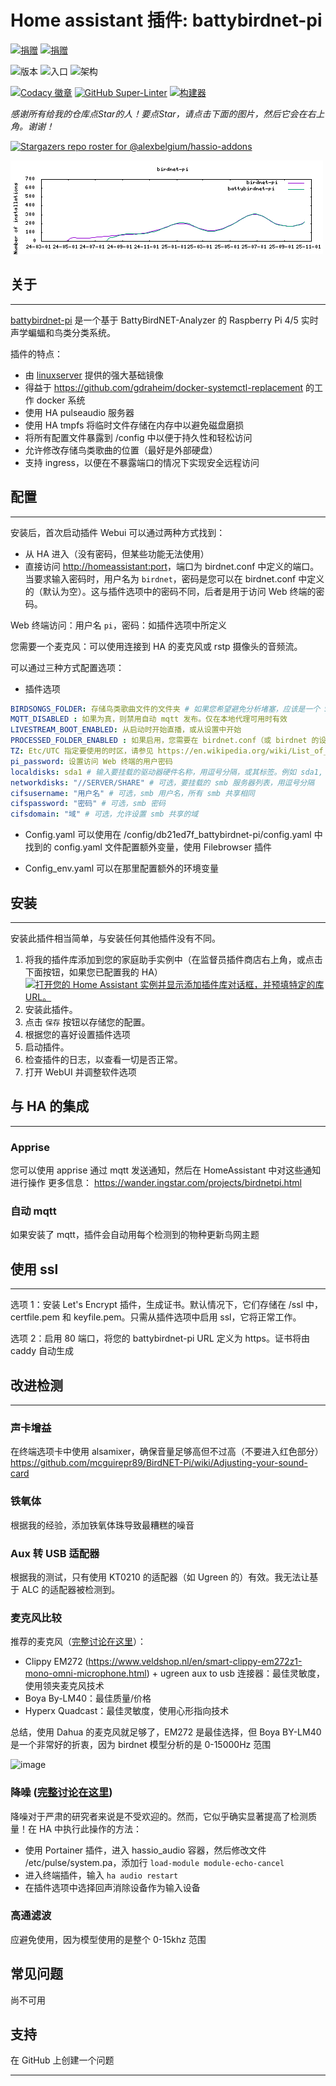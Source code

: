 # Home assistant 插件: battybirdnet-pi

[![捐赠][donation-badge]](https://www.buymeacoffee.com/alexbelgium)
[![捐赠][paypal-badge]](https://www.paypal.com/donate/?hosted_button_id=DZFULJZTP3UQA)

![版本](https://img.shields.io/badge/dynamic/json?label=Version&query=%24.version&url=https%3A%2F%2Fraw.githubusercontent.com%2Falexbelgium%2Fhassio-addons%2Fmaster%2Fbattybirdnet-pi%2Fconfig.json)
![入口](https://img.shields.io/badge/dynamic/json?label=Ingress&query=%24.ingress&url=https%3A%2F%2Fraw.githubusercontent.com%2Falexbelgium%2Fhassio-addons%2Fmaster%2Fbattybirdnet-pi%2Fconfig.json)
![架构](https://img.shields.io/badge/dynamic/json?color=success&label=Arch&query=%24.arch&url=https%3A%2F%2Fraw.githubusercontent.com%2Falexbelgium%2Fhassio-addons%2Fmaster%2Fbattybirdnet-pi%2Fconfig.json)

[![Codacy 徽章](https://app.codacy.com/project/badge/Grade/9c6cf10bdbba45ecb202d7f579b5be0e)](https://www.codacy.com/gh/alexbelgium/hassio-addons/dashboard?utm_source=github.com&utm_medium=referral&utm_content=alexbelgium/hassio-addons&utm_campaign=Badge_Grade)
[![GitHub Super-Linter](https://img.shields.io/github/actions/workflow/status/alexbelgium/hassio-addons/weekly-supelinter.yaml?label=Lint%20code%20base)](https://github.com/alexbelgium/hassio-addons/actions/workflows/weekly-supelinter.yaml)
[![构建器](https://img.shields.io/github/actions/workflow/status/alexbelgium/hassio-addons/onpush_builder.yaml?label=Builder)](https://github.com/alexbelgium/hassio-addons/actions/workflows/onpush_builder.yaml)

[donation-badge]: https://img.shields.io/badge/Buy%20me%20a%20coffee%20(no%20paypal)-%23d32f2f?logo=buy-me-a-coffee&style=flat&logoColor=white
[paypal-badge]: https://img.shields.io/badge/Buy%20me%20a%20coffee%20with%20Paypal-0070BA?logo=paypal&style=flat&logoColor=white

_感谢所有给我的仓库点Star的人！要点Star，请点击下面的图片，然后它会在右上角。谢谢！_

[![Stargazers repo roster for @alexbelgium/hassio-addons](https://raw.githubusercontent.com/alexbelgium/hassio-addons/master/.github/stars2.svg)](https://github.com/alexbelgium/hassio-addons/stargazers)

![下载演变](https://raw.githubusercontent.com/alexbelgium/hassio-addons/master/BirdNET-Pi/stats.png)

## 关于

---

[battybirdnet-pi](https://github.com/rdz-oss/BattyBirdNET-Pi) 是一个基于 BattyBirdNET-Analyzer 的 Raspberry Pi 4/5 实时声学蝙蝠和鸟类分类系统。

插件的特点：
- 由 [linuxserver](https://github.com/linuxserver/docker-baseimage-debian) 提供的强大基础镜像
- 得益于 https://github.com/gdraheim/docker-systemctl-replacement 的工作 docker 系统
- 使用 HA pulseaudio 服务器
- 使用 HA tmpfs 将临时文件存储在内存中以避免磁盘磨损
- 将所有配置文件暴露到 /config 中以便于持久性和轻松访问
- 允许修改存储鸟类歌曲的位置（最好是外部硬盘）
- 支持 ingress，以便在不暴露端口的情况下实现安全远程访问

## 配置

---

安装后，首次启动插件
Webui 可以通过两种方式找到：
- 从 HA 进入（没有密码，但某些功能无法使用）
- 直接访问 <http://homeassistant:port>，端口为 birdnet.conf 中定义的端口。当要求输入密码时，用户名为 `birdnet`，密码是您可以在 birdnet.conf 中定义的（默认为空）。这与插件选项中的密码不同，后者是用于访问 Web 终端的密码。

Web 终端访问：用户名 `pi`，密码：如插件选项中所定义

您需要一个麦克风：可以使用连接到 HA 的麦克风或 rstp 摄像头的音频流。

可以通过三种方式配置选项：

- 插件选项

```yaml
BIRDSONGS_FOLDER: 存储鸟类歌曲文件的文件夹 # 如果您希望避免分析堵塞，应该是一个 SSD
MQTT_DISABLED : 如果为真，则禁用自动 mqtt 发布。仅在本地代理可用时有效
LIVESTREAM_BOOT_ENABLED: 从启动时开始直播，或从设置中开始
PROCESSED_FOLDER_ENABLED : 如果启用，您需要在 birdnet.conf（或 birdnet 的设置中）中设置将保存在临时文件夹 "/tmp/Processed" 中的最后 wav 文件的数量（因此没有磁盘磨损），以便您想检索它们。此数量可以从插件选项中进行调整
TZ: Etc/UTC 指定要使用的时区，请参见 https://en.wikipedia.org/wiki/List_of_tz_database_time_zones#List
pi_password: 设置访问 Web 终端的用户密码
localdisks: sda1 # 输入要挂载的驱动器硬件名称，用逗号分隔，或其标签。例如 sda1, sdb1, MYNAS...
networkdisks: "//SERVER/SHARE" # 可选，要挂载的 smb 服务器列表，用逗号分隔
cifsusername: "用户名" # 可选，smb 用户名，所有 smb 共享相同
cifspassword: "密码" # 可选，smb 密码
cifsdomain: "域" # 可选，允许设置 smb 共享的域
```

- Config.yaml
可以使用在 /config/db21ed7f_battybirdnet-pi/config.yaml 中找到的 config.yaml 文件配置额外变量，使用 Filebrowser 插件

- Config_env.yaml
可以在那里配置额外的环境变量

## 安装

---

安装此插件相当简单，与安装任何其他插件没有不同。

1. 将我的插件库添加到您的家庭助手实例中（在监督员插件商店右上角，或点击下面按钮，如果您已配置我的 HA）
   [![打开您的 Home Assistant 实例并显示添加插件库对话框，并预填特定的库 URL。](https://my.home-assistant.io/badges/supervisor_add_addon_repository.svg)](https://my.home-assistant.io/redirect/supervisor_add_addon_repository/?repository_url=https%3A%2F%2Fgithub.com%2Falexbelgium%2Fhassio-addons)
2. 安装此插件。
3. 点击 `保存` 按钮以存储您的配置。
4. 根据您的喜好设置插件选项
5. 启动插件。
6. 检查插件的日志，以查看一切是否正常。
7. 打开 WebUI 并调整软件选项

## 与 HA 的集成

---
### Apprise

您可以使用 apprise 通过 mqtt 发送通知，然后在 HomeAssistant 中对这些通知进行操作
更多信息： https://wander.ingstar.com/projects/birdnetpi.html

### 自动 mqtt

如果安装了 mqtt，插件会自动用每个检测到的物种更新鸟网主题

## 使用 ssl

---

选项 1：安装 Let's Encrypt 插件，生成证书。默认情况下，它们存储在 /ssl 中，certfile.pem 和 keyfile.pem。只需从插件选项中启用 ssl，它将正常工作。

选项 2：启用 80 端口，将您的 battybirdnet-pi URL 定义为 https。证书将由 caddy 自动生成

## 改进检测

---

### 声卡增益

在终端选项卡中使用 alsamixer，确保音量足够高但不过高（不要进入红色部分）
https://github.com/mcguirepr89/BirdNET-Pi/wiki/Adjusting-your-sound-card

### 铁氧体

根据我的经验，添加铁氧体珠导致最糟糕的噪音

### Aux 转 USB 适配器

根据我的测试，只有使用 KT0210 的适配器（如 Ugreen 的）有效。我无法让基于 ALC 的适配器被检测到。

### 麦克风比较

推荐的麦克风（[完整讨论在这里](https://github.com/mcguirepr89/BirdNET-Pi/discussions/39)）：
- Clippy EM272 (https://www.veldshop.nl/en/smart-clippy-em272z1-mono-omni-microphone.html) + ugreen aux to usb 连接器：最佳灵敏度，使用领夹麦克风技术
- Boya By-LM40：最佳质量/价格
- Hyperx Quadcast：最佳灵敏度，使用心形指向技术

总结，使用 Dahua 的麦克风就足够了，EM272 是最佳选择，但 Boya BY-LM40 是一个非常好的折衷，因为 birdnet 模型分析的是 0-15000Hz 范围

![image](https://github.com/alexbelgium/hassio-addons/assets/44178713/df992b79-7171-4f73-b0c0-55eb4256cd5b)

### 降噪 ([完整讨论在这里](https://github.com/mcguirepr89/BirdNET-Pi/discussions/597))

降噪对于严肃的研究者来说是不受欢迎的。然而，它似乎确实显著提高了检测质量！在 HA 中执行此操作的方法：
- 使用 Portainer 插件，进入 hassio_audio 容器，然后修改文件 /etc/pulse/system.pa，添加行 `load-module module-echo-cancel`
- 进入终端插件，输入 `ha audio restart`
- 在插件选项中选择回声消除设备作为输入设备

### 高通滤波

应避免使用，因为模型使用的是整个 0-15khz 范围

## 常见问题

尚不可用

## 支持

在 GitHub 上创建一个问题

---